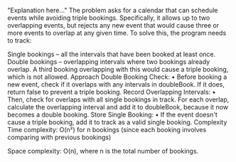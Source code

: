 "Explanation here..." 
The problem asks for a calendar that can schedule events while avoiding triple bookings. Specifically, it allows up to two overlapping events, but rejects any new event that would cause three or more events to overlap at any given time.
To solve this, the program needs to track:

Single bookings – all the intervals that have been booked at least once.
Double bookings – overlapping intervals where two bookings already overlap. A third booking overlapping with this would cause a triple booking, which is not allowed.
Approach
Double Booking Check:
• Before booking a new event, check if it overlaps with any intervals in doubleBook. If it does, return false to prevent a triple booking.
Record Overlapping Intervals:
• Then, check for overlaps with all single bookings in track. For each overlap, calculate the overlapping interval and add it to doubleBook, because it now becomes a double booking.
Store Single Booking:
• If the event doesn't cause a triple booking, add it to track as a valid single booking.
Complexity
Time complexity:
O(n²) for n bookings (since each booking involves comparing with previous bookings)

Space complexity:
O(n), where n is the total number of bookings.